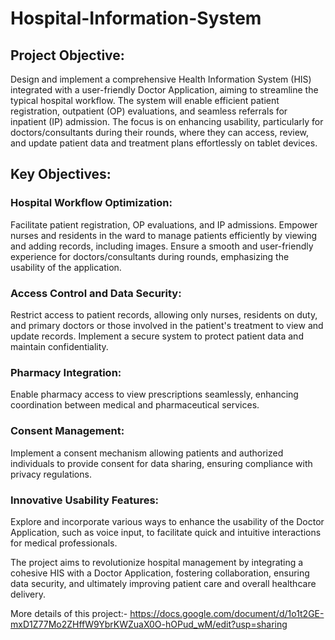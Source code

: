 # Hospital-Information-System
## Project Objective:
Design and implement a comprehensive Health Information System (HIS) integrated with a user-friendly Doctor Application, aiming to streamline the typical hospital workflow. The system will enable efficient patient registration, outpatient (OP) evaluations, and seamless referrals for inpatient (IP) admission. The focus is on enhancing usability, particularly for doctors/consultants during their rounds, where they can access, review, and update patient data and treatment plans effortlessly on tablet devices.

## Key Objectives:
### Hospital Workflow Optimization:
Facilitate patient registration, OP evaluations, and IP admissions.
Empower nurses and residents in the ward to manage patients efficiently by viewing and adding records, including images.
Ensure a smooth and user-friendly experience for doctors/consultants during rounds, emphasizing the usability of the application.

### Access Control and Data Security:
Restrict access to patient records, allowing only nurses, residents on duty, and primary doctors or those involved in the patient's treatment to view and update records.
Implement a secure system to protect patient data and maintain confidentiality.

### Pharmacy Integration:
Enable pharmacy access to view prescriptions seamlessly, enhancing coordination between medical and pharmaceutical services.

### Consent Management:
Implement a consent mechanism allowing patients and authorized individuals to provide consent for data sharing, ensuring compliance with privacy regulations.

### Innovative Usability Features:
Explore and incorporate various ways to enhance the usability of the Doctor Application, such as voice input, to facilitate quick and intuitive interactions for medical professionals.

The project aims to revolutionize hospital management by integrating a cohesive HIS with a Doctor Application, fostering collaboration, ensuring data security, and ultimately improving patient care and overall healthcare delivery.

More details of this project:- https://docs.google.com/document/d/1o1t2GE-mxD1Z77Mo2ZHffW9YbrKWZuaX0O-hOPud_wM/edit?usp=sharing
